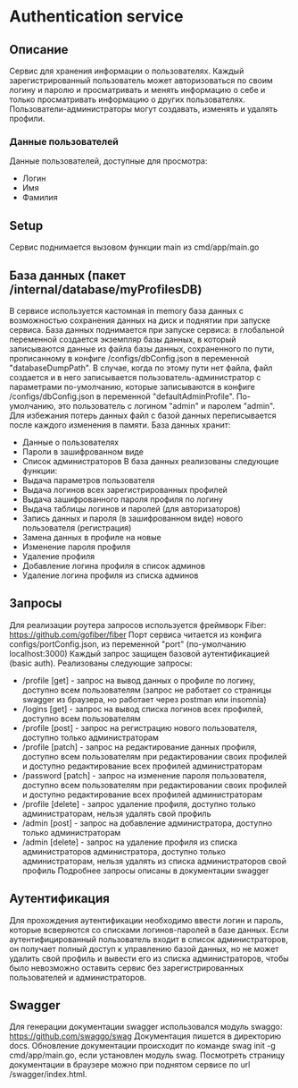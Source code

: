 # Authentication service
## Описание
Сервис для хранения информации о пользователях.
Каждый зарегистрированный пользователь может авторизоваться по своим логину и паролю и просматривать и менять информацию о себе и только просматривать информацию о других пользователях.
Пользователи-администраторы могут создавать, изменять и удалять профили.
### Данные пользователей
Данные пользователей, доступные для просмотра:
* Логин
* Имя
* Фамилия
## Setup
Сервис поднимается вызовом функции main из cmd/app/main.go
## База данных (пакет /internal/database/myProfilesDB)
В сервисе используется кастомная in memory база данных с возможностью сохранения данных на диск и поднятии при запуске сервиса.
База данных поднимается при запуске сервиса: в глобальной переменной создается экземпляр базы данных, в который записываются данные из файла базы данных, сохраненного по пути, прописанному в конфиге /configs/dbConfig.json в переменной "databaseDumpPath". В случае, когда по этому пути нет файла, файл создается и в него записывается пользователь-администратор с параметрами по-умолчанию, которые записываются в конфиге /configs/dbConfig.json в переменной "defaultAdminProfile". По-умолчанию, это пользователь с логином "admin" и паролем "admin".
Для избежания потерь данных файл с базой данных переписывается после каждого изменения в памяти. 
База данных хранит:
* Данные о пользователях
* Пароли в зашифрованном виде
* Список администраторов
В база данных реализованы следующие функции:
* Выдача параметров пользователя
* Выдача логинов всех зарегистрированных профилей
* Выдача зашифрованного пароля профиля по логину
* Выдача таблицы логинов и паролей (для авторизаторов)
* Запись данных и пароля (в зашифрованном виде) нового пользователя (регистрация)
* Замена данных в профиле на новые
* Изменение пароля профиля
* Удаление профиля
* Добавление логина профиля в список админов
* Удаление логина профиля из списка админов
## Запросы
Для реализации роутера запросов используется фреймворк Fiber: https://github.com/gofiber/fiber
Порт сервиса читается из конфига configs/portConfig.json, из переменной "port" (по-умолчанию localhost:3000)
Каждый запрос защищен базовой аутентификацией (basic auth).
Реализованы следующие запросы:
* /profile [get] - запрос на вывод данных о профиле по логину, доступно всем пользователям (запрос не работает со страницы swagger из браузера, но работает через postman или insomnia)
* /logins [get] - запрос на вывод списка логинов всех профилей, доступно всем пользователям
* /profile [post] - запрос на регистрацию нового пользователя, доступно только администраторам
* /profile [patch] - запрос на редактирование данных профиля, доступно всем пользователям при редактировании своих профилей и доступно редактирование всех профилей администраторам
* /password [patch] - запрос на изменение пароля пользователя, доступно всем пользователям при редактировании своих профилей и доступно редактирование всех профилей администраторам
* /profile [delete] - запрос удаление профиля, доступно только администраторам, нельзя удалять свой профиль
* /admin [post] - запрос на добавление администратора, доступно только администраторам
* /admin [delete] - запрос на удаление профиля из списка администраторов администратора, доступно только администраторам, нельзя удалять из списка администраторов свой профиль
Подробнее запросы описаны в документации swagger
## Аутентификация
Для прохождения аутентификации необходимо ввести логин и пароль, которые всверяются со списками логинов-паролей в базе данных. Если аутентифицированный пользователь входит в список администраторов, он получает полный доступ к управлению базой данных, но не может удалить свой профиль и вывести его из списка администраторов, чтобы было невозможно оставить сервис без зарегистрированных пользователей и администраторов.
## Swagger
Для генерации документации swagger использовался модуль swaggo: https://github.com/swaggo/swag
Документация пишется в директорию docs.
Обновление документации происходит по команде swag init -g cmd/app/main.go, если установлен модуль swag.
Посмотреть страницу документации в браузере можно при поднятом сервисе по url /swagger/index.html.